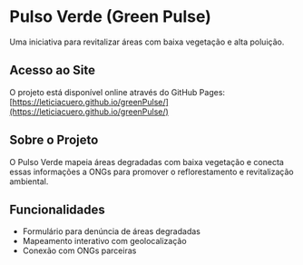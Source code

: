 # Pulso Verde (Green Pulse)

Uma iniciativa para revitalizar áreas com baixa vegetação e alta poluição.

## Acesso ao Site

O projeto está disponível online através do GitHub Pages:
[https://leticiacuero.github.io/greenPulse/](https://leticiacuero.github.io/greenPulse/)

## Sobre o Projeto

O Pulso Verde mapeia áreas degradadas com baixa vegetação e conecta essas informações a ONGs para promover o reflorestamento e revitalização ambiental.

## Funcionalidades

- Formulário para denúncia de áreas degradadas
- Mapeamento interativo com geolocalização
- Conexão com ONGs parceiras
